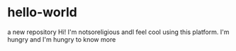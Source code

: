 # hello-world
a new repository
Hi! I'm notsoreligious andI feel cool using this platform.
I'm hungry and I'm hungry to know more
